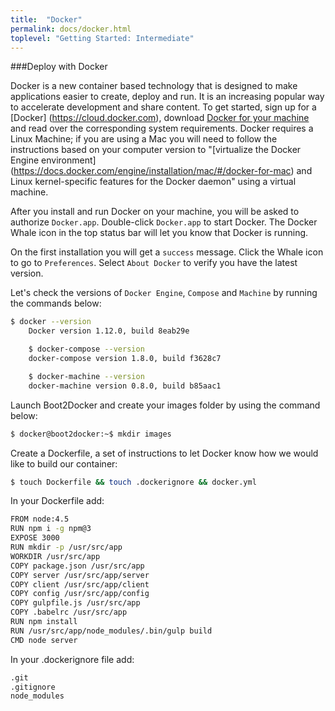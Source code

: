 ```yaml
---
title:  "Docker"
permalink: docs/docker.html
toplevel: "Getting Started: Intermediate"
---
```


###Deploy with Docker

Docker is a new container based technology that is designed to make applications easier to create, deploy and run. It is an increasing popular way to accelerate development and share content. To get started, sign up for a [Docker] (https://cloud.docker.com), download [Docker for your machine](https://www.docker.com/products/docker) and read over the corresponding system requirements. Docker requires a Linux Machine; if you are using a Mac you will need to follow the instructions based on your computer version to "[virtualize the Docker Engine environment] (https://docs.docker.com/engine/installation/mac/#/docker-for-mac) and Linux kernel-specific features for the Docker daemon" using a virtual machine.

After you install and run Docker on your machine, you will be asked to authorize `Docker.app`. Double-click `Docker.app` to start Docker. The Docker Whale icon in the top status bar will let you know that Docker is running.

On the first installation you will get a `success` message. Click the Whale icon to go to `Preferences`. Select `About Docker` to verify you have the latest version.

Let's check the versions of `Docker Engine`, `Compose` and `Machine` by running the commands below:

```bash
$ docker --version
	Docker version 1.12.0, build 8eab29e

	$ docker-compose --version
	docker-compose version 1.8.0, build f3628c7

	$ docker-machine --version
	docker-machine version 0.8.0, build b85aac1
```

Launch Boot2Docker and create your images folder by using the command below:

```bash
$ docker@boot2docker:~$ mkdir images
```

Create a Dockerfile, a set of instructions to let Docker know how we would like to build our container:

```bash
$ touch Dockerfile && touch .dockerignore && docker.yml
```

In your Dockerfile add:

```bash
FROM node:4.5
RUN npm i -g npm@3
EXPOSE 3000
RUN mkdir -p /usr/src/app
WORKDIR /usr/src/app
COPY package.json /usr/src/app
COPY server /usr/src/app/server
COPY client /usr/src/app/client
COPY config /usr/src/app/config
COPY gulpfile.js /usr/src/app
COPY .babelrc /usr/src/app
RUN npm install
RUN /usr/src/app/node_modules/.bin/gulp build
CMD node server

```

In your .dockerignore file add:

```bash
.git
.gitignore
node_modules
```
